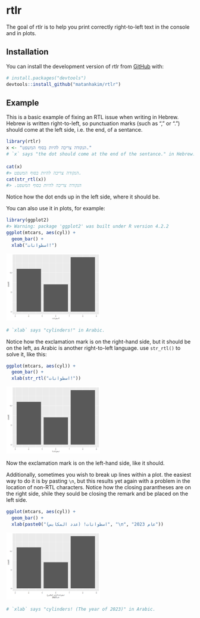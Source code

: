 
<!-- README.md is generated from README.Rmd. Please edit that file -->

# rtlr

<!-- badges: start -->
<!-- badges: end -->

The goal of rtlr is to help you print correctly right-to-left text in
the console and in plots.

## Installation

You can install the development version of rtlr from
[GitHub](https://github.com/) with:

``` r
# install.packages("devtools")
devtools::install_github("matanhakim/rtlr")
```

## Example

This is a basic example of fixing an RTL issue when writing in Hebrew.
Hebrew is written right-to-left, so punctuation marks (such as “,” or
“.”) should come at the left side, i.e. the end, of a sentance.

``` r
library(rtlr)
x <- "הנקודה צריכה להיות בסוף המשפט."
# `x` says "the dot should come at the end of the sentance." in Hebrew.

cat(x)
#> הנקודה צריכה להיות בסוף המשפט.
cat(str_rtl(x))
#> ‫הנקודה צריכה להיות בסוף המשפט.
```

Notice how the dot ends up in the left side, where it should be.

You can also use it in plots, for example:

``` r
library(ggplot2)
#> Warning: package 'ggplot2' was built under R version 4.2.2
ggplot(mtcars, aes(cyl)) +
  geom_bar() +
  xlab("اسطوانات!")
```

<img src="man/figures/README-plot_1-1.png" width="50%" />

``` r
# `xlab` says "cylinders!" in Arabic.
```

Notice how the exclamation mark is on the right-hand side, but it should
be on the left, as Arabic is another right-to-left language. use
`str_rtl()` to solve it, like this:

``` r
ggplot(mtcars, aes(cyl)) +
  geom_bar() +
  xlab(str_rtl("اسطوانات!"))
```

<img src="man/figures/README-plot_2-1.png" width="50%" />

Now the exclamation mark is on the left-hand side, like it should.

Additionally, sometimes you wish to break up lines within a plot. the
easiest way to do it is by pasting `\n`, but this results yet again with
a problem in the location of non-RTL characters. Notice how the closing
parantheses are on the right side, shile they sould be closing the
remark and be placed on the left side.

``` r
ggplot(mtcars, aes(cyl)) +
  geom_bar() +
  xlab(paste0("اسطوانات! (عدد المكابس)", "\n", "عام 2023"))
```

<img src="man/figures/README-plot_3-1.png" width="50%" />

``` r
# `xlab` says "cylinders! (The year of 2023)" in Arabic.
```
